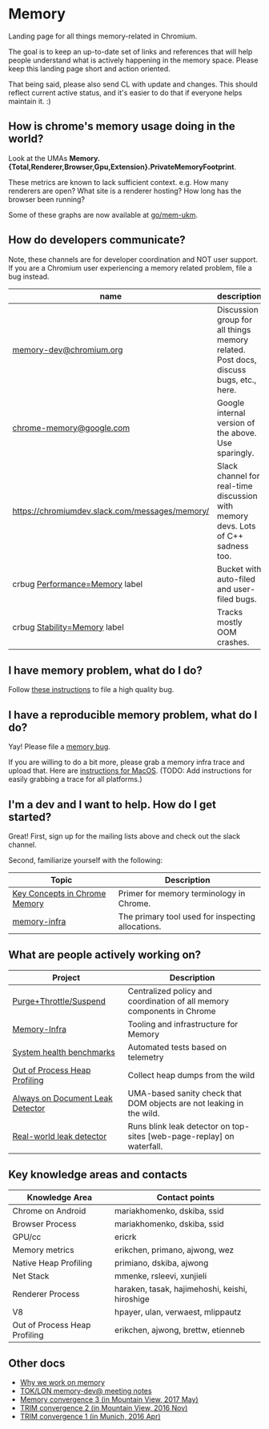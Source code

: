 # Memory

Landing page for all things memory-related in Chromium.

The goal is to keep an up-to-date set of links and references that will
help people understand what is actively happening in the memory space. Please keep
this landing page short and action oriented.

That being said, please also send CL with update and changes. This should
reflect current active status, and it's easier to do that if everyone helps
maintain it. :)

## How is chrome's memory usage doing in the world?

Look at the UMAs **Memory.{Total,Renderer,Browser,Gpu,Extension}.PrivateMemoryFootprint**.

These metrics are known to lack sufficient context. e.g. How many renderers are open? What site is a renderer hosting? How long has the browser been running?

Some of these graphs are now available at [go/mem-ukm](http://go/mem-ukm).


## How do developers communicate?

Note, these channels are for developer coordination and NOT user support. If
you are a Chromium user experiencing a memory related problem, file a bug
instead.

| name | description |
|------|-------------|
| [memory-dev@chromium.org]() | Discussion group for all things memory related. Post docs, discuss bugs, etc., here. |
| chrome-memory@google.com | Google internal version of the above. Use sparingly. |
| https://chromiumdev.slack.com/messages/memory/ | Slack channel for real-time discussion with memory devs. Lots of C++ sadness too. |
| crbug [Performance=Memory](https://bugs.chromium.org/p/chromium/issues/list?can=2&q=Performance%3DMemory) label | Bucket with auto-filed and user-filed bugs. |
| crbug [Stability=Memory](https://bugs.chromium.org/p/chromium/issues/list?can=2&q=Stability%3DMemory) label | Tracks mostly OOM crashes. |


## I have memory problem, what do I do?

Follow [these instructions](/docs/memory/filing_memory_bugs.md) to file a high
quality bug.

## I have a reproducible memory problem, what do I do?

Yay! Please file a [memory
bug](https://bugs.chromium.org/p/chromium/issues/entry?template=Memory%20usage).

If you are willing to do a bit more, please grab a memory infra trace and upload
that. Here are [instructions for MacOS](https://docs.google.com/document/d/15mBOu_uZbgP5bpdHZJXEnF9csSRq7phUWXnZcteVr0o/edit).
(TODO: Add instructions for easily grabbing a trace for all platforms.)


## I'm a dev and I want to help. How do I get started?

Great! First, sign up for the mailing lists above and check out the slack channel.

Second, familiarize yourself with the following:

| Topic | Description |
|-------|-------------|
| [Key Concepts in Chrome Memory](/docs/memory/key_concepts.md) | Primer for memory terminology in Chrome. |
| [memory-infra](/docs/memory-infra/README.md) | The primary tool used for inspecting allocations. |


## What are people actively working on?
| Project | Description |
|---------|-------------|
|  [Purge+Throttle/Suspend](https://docs.google.com/document/d/1EgLimgxWK5DGhptnNVbEGSvVn6Q609ZJaBkLjEPRJvI/edit) | Centralized policy and coordination of all memory components in Chrome |
| [Memory-Infra](/docs/memory-infra/README.md) | Tooling and infrastructure for Memory |
| [System health benchmarks](https://docs.google.com/document/d/1pEeCnkbtrbsK3uuPA-ftbg4kzM4Bk7a2A9rhRYklmF8/edit?usp=sharing) | Automated tests based on telemetry |
| [Out of Process Heap Profiling](https://docs.google.com/document/d/1zKNGByeouYz9E719J8dmKNepLLanCNUq310gbzjiHOg/edit#heading=h.aabxwucn5hhp) | Collect heap dumps from the wild |
| [Always on Document Leak Detector](https://bugs.chromium.org/p/chromium/issues/detail?id=757374) | UMA-based sanity check that DOM objects are not leaking in the wild. |
| [Real-world leak detector](https://bugs.chromium.org/p/chromium/issues/detail?id=763280) | Runs blink leak detector on top-sites [web-page-replay] on waterfall.


## Key knowledge areas and contacts
| Knowledge Area | Contact points |
|----------------|----------------|
| Chrome on Android | mariakhomenko, dskiba, ssid |
| Browser Process | mariakhomenko, dskiba, ssid |
| GPU/cc | ericrk |
| Memory metrics | erikchen, primano, ajwong, wez |
| Native Heap Profiling | primiano, dskiba, ajwong |
| Net Stack | mmenke, rsleevi, xunjieli |
| Renderer Process | haraken, tasak, hajimehoshi, keishi, hiroshige |
| V8 | hpayer, ulan, verwaest, mlippautz |
| Out of Process Heap Profiling | erikchen, ajwong, brettw, etienneb


## Other docs
  * [Why we work on memory](https://docs.google.com/document/d/1jhERqimO-LtuplzQzbBv1vK7SVOh63AMf2irJI2LOqU/edit)
  * [TOK/LON memory-dev@ meeting notes](https://docs.google.com/document/d/1tCTw9lnjs85t8GFiiyae2hbu6lrz8kysFCgMCKUvcXo/edit)
  * [Memory convergence 3 (in Mountain View, 2017 May)](https://docs.google.com/document/d/1FBIqBGIa0DSaFsh-QjmVvoC82pGuOgiQDIhc8-vzXbQ/edit)
  * [TRIM convergence 2 (in Mountain View, 2016 Nov)](https://docs.google.com/document/d/17Kef7UxjR6VW_ehVbsc-DI0IU7TQk-2C56JSbzbPuhA/edit)
  * [TRIM convergence 1 (in Munich, 2016 Apr)](https://docs.google.com/document/d/1PGcM6iVBp0OYh3m8xGQhOgkQK0obQy8YWwoefP9NZCA/edit#)

